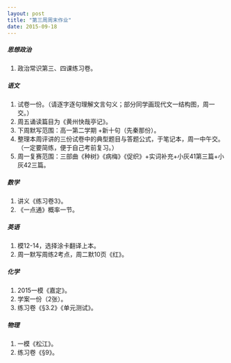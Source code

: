 ```yaml
---
layout: post
title: "第三周周末作业"
date: 2015-09-18
---
```


##### 思想政治

1. 政治常识第三、四课练习卷。

##### 语文

1. 试卷一份。（请逐字逐句理解文言句义；部分同学画现代文一结构图，周一交。）
2. 周五诵读篇目为《黄州快哉亭记》。
3. 下周默写范围：高一第二学期 +新十句（先秦那份）。
4. 整理本周评讲的三份试卷中的典型题目与答题公式，于笔记本，周一中午交。（一定要简练，便于自己考前复习。）
5. 周一复赛范围：三部曲《种树》《病梅》《促织》+实词补充+小灰41第三篇+小灰42三篇。

##### 数学

1. 讲义《练习卷3》。
2. 《一点通》概率一节。

##### 英语

1. 模12-14，选择涂卡翻译上本。
2. 周一默写周练2考点，周二默10页《红》。

##### 化学

1. 2015一模《嘉定》。
2. 学案一份（2张）。
3. 练习卷《§3.2》《单元测试》。

##### 物理

1. 一模《松江》。
2. 练习卷《§9》。
